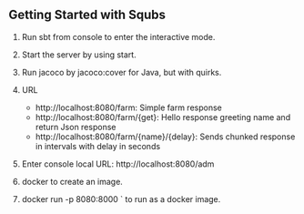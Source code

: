 Getting Started with Squbs
--------------------------

1. Run sbt from console to enter the interactive mode.

2. Start the server by using start.

3. Run jacoco by jacoco:cover for Java, but with quirks.

5. URL
   * http://localhost:8080/farm: Simple farm response
   * http://localhost:8080/farm/{get}: Hello response greeting name and return Json response
   * http://localhost:8080/farm/{name}/{delay}: Sends chunked response in intervals with delay in seconds

6. Enter console local URL: http://localhost:8080/adm

7. docker to create an image.

8. docker run -p 8080:8000 <FARM>` to run as a docker image.

